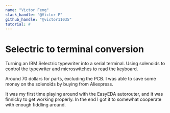 ```yaml
---
name: "Victor Feng"
slack_handle: "@Victor F"
github_handle: "@victor11035"
tutorial: # 
---
```


# Selectric to terminal conversion

<!-- Describe your board in 2-3 sentences. What are you making? What will it do? -->
Turning an IBM Selectric typewriter into a serial terminal. Using solenoids to control the typewriter and microswitches to read the keyboard.
<!-- How much is it going to cost? -->
Around 70 dollars for parts, excluding the PCB. I was able to save some money on the solenoids by buying from Aliexpress.
<!-- Tell us a little bit about your design process. What were some challenges? What helped? ***Totally optional*** -->
It was my first time playing around with the EasyEDA autorouter, and it was finnicky to get working properly. In the end I got it to somewhat cooperate with enough fiddling around.
